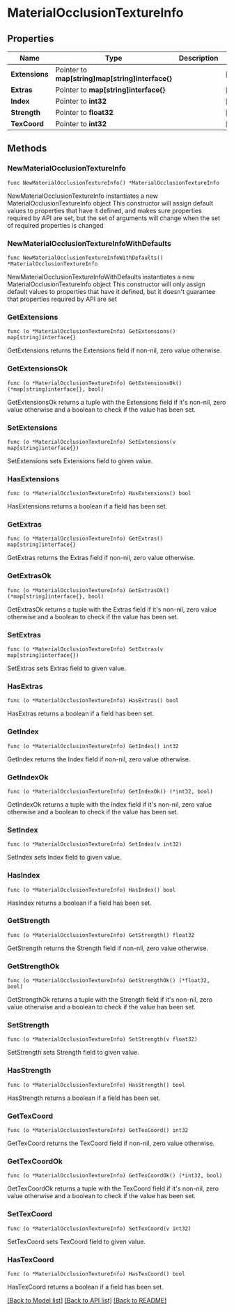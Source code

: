 # MaterialOcclusionTextureInfo

## Properties

Name | Type | Description | Notes
------------ | ------------- | ------------- | -------------
**Extensions** | Pointer to **map[string]map[string]interface{}** |  | [optional] 
**Extras** | Pointer to **map[string]interface{}** |  | [optional] 
**Index** | Pointer to **int32** |  | [optional] 
**Strength** | Pointer to **float32** |  | [optional] 
**TexCoord** | Pointer to **int32** |  | [optional] 

## Methods

### NewMaterialOcclusionTextureInfo

`func NewMaterialOcclusionTextureInfo() *MaterialOcclusionTextureInfo`

NewMaterialOcclusionTextureInfo instantiates a new MaterialOcclusionTextureInfo object
This constructor will assign default values to properties that have it defined,
and makes sure properties required by API are set, but the set of arguments
will change when the set of required properties is changed

### NewMaterialOcclusionTextureInfoWithDefaults

`func NewMaterialOcclusionTextureInfoWithDefaults() *MaterialOcclusionTextureInfo`

NewMaterialOcclusionTextureInfoWithDefaults instantiates a new MaterialOcclusionTextureInfo object
This constructor will only assign default values to properties that have it defined,
but it doesn't guarantee that properties required by API are set

### GetExtensions

`func (o *MaterialOcclusionTextureInfo) GetExtensions() map[string]interface{}`

GetExtensions returns the Extensions field if non-nil, zero value otherwise.

### GetExtensionsOk

`func (o *MaterialOcclusionTextureInfo) GetExtensionsOk() (*map[string]interface{}, bool)`

GetExtensionsOk returns a tuple with the Extensions field if it's non-nil, zero value otherwise
and a boolean to check if the value has been set.

### SetExtensions

`func (o *MaterialOcclusionTextureInfo) SetExtensions(v map[string]interface{})`

SetExtensions sets Extensions field to given value.

### HasExtensions

`func (o *MaterialOcclusionTextureInfo) HasExtensions() bool`

HasExtensions returns a boolean if a field has been set.

### GetExtras

`func (o *MaterialOcclusionTextureInfo) GetExtras() map[string]interface{}`

GetExtras returns the Extras field if non-nil, zero value otherwise.

### GetExtrasOk

`func (o *MaterialOcclusionTextureInfo) GetExtrasOk() (*map[string]interface{}, bool)`

GetExtrasOk returns a tuple with the Extras field if it's non-nil, zero value otherwise
and a boolean to check if the value has been set.

### SetExtras

`func (o *MaterialOcclusionTextureInfo) SetExtras(v map[string]interface{})`

SetExtras sets Extras field to given value.

### HasExtras

`func (o *MaterialOcclusionTextureInfo) HasExtras() bool`

HasExtras returns a boolean if a field has been set.

### GetIndex

`func (o *MaterialOcclusionTextureInfo) GetIndex() int32`

GetIndex returns the Index field if non-nil, zero value otherwise.

### GetIndexOk

`func (o *MaterialOcclusionTextureInfo) GetIndexOk() (*int32, bool)`

GetIndexOk returns a tuple with the Index field if it's non-nil, zero value otherwise
and a boolean to check if the value has been set.

### SetIndex

`func (o *MaterialOcclusionTextureInfo) SetIndex(v int32)`

SetIndex sets Index field to given value.

### HasIndex

`func (o *MaterialOcclusionTextureInfo) HasIndex() bool`

HasIndex returns a boolean if a field has been set.

### GetStrength

`func (o *MaterialOcclusionTextureInfo) GetStrength() float32`

GetStrength returns the Strength field if non-nil, zero value otherwise.

### GetStrengthOk

`func (o *MaterialOcclusionTextureInfo) GetStrengthOk() (*float32, bool)`

GetStrengthOk returns a tuple with the Strength field if it's non-nil, zero value otherwise
and a boolean to check if the value has been set.

### SetStrength

`func (o *MaterialOcclusionTextureInfo) SetStrength(v float32)`

SetStrength sets Strength field to given value.

### HasStrength

`func (o *MaterialOcclusionTextureInfo) HasStrength() bool`

HasStrength returns a boolean if a field has been set.

### GetTexCoord

`func (o *MaterialOcclusionTextureInfo) GetTexCoord() int32`

GetTexCoord returns the TexCoord field if non-nil, zero value otherwise.

### GetTexCoordOk

`func (o *MaterialOcclusionTextureInfo) GetTexCoordOk() (*int32, bool)`

GetTexCoordOk returns a tuple with the TexCoord field if it's non-nil, zero value otherwise
and a boolean to check if the value has been set.

### SetTexCoord

`func (o *MaterialOcclusionTextureInfo) SetTexCoord(v int32)`

SetTexCoord sets TexCoord field to given value.

### HasTexCoord

`func (o *MaterialOcclusionTextureInfo) HasTexCoord() bool`

HasTexCoord returns a boolean if a field has been set.


[[Back to Model list]](../README.md#documentation-for-models) [[Back to API list]](../README.md#documentation-for-api-endpoints) [[Back to README]](../README.md)


